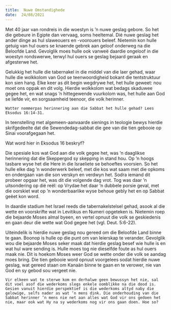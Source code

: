 ```yaml
---
title:  Nuwe Omstandighede
date:  24/08/2021
---
```


Met 40 jaar van rondreis in die woestyn is ’n nuwe geslag gebore. So het die gebeure in Egipte dan vervaag, soms heeltemal. Dié nuwe geslag het ander dinge as hul slaweouers en -voorouers beleef. Nietemin kon hulle getuig van hul ouers se knaende gebrek aan geloof onderweg na die Beloofde Land. Gevolglik moes hulle ook vanweë daardie ongeloof in die woestyn rondswerwe, terwyl hul ouers se geslag bejaard geraak en afgesterwe het.

Gelukkig het hulle die tabernakel in die middel van die laer gehad, waar hulle die wolkkolom van God se teenwoordigheid bokant die tentstruktuur kon sien hang. Elke keer as dit begin wegdrywe het, het hulle geweet: nou moet ons oppak en dit volg. Hierdie wolkkolom wat bedags skaduwee gegee het, en wat snags ’n hittegewende vuurkolom was, het hulle aan God se liefde vir, en sorgsaamheid teenoor, die volk herinner.

`Watter nommerpas herinnering aan die Sabbat het hulle gehad? Lees Eksodus 16:14-31.`

In teenstelling met algemeen-aanvaarde sienings in teologie bewys hierdie skrifgedeelte dat die Sewendedag-sabbat die gee van die tien gebooie op Sinai voorafgegaan het.

Wat word hier in Eksodus 16 beskryf?

Die spesiale kos wat God aan die volk gegee het, was ’n daaglikse herinnering dat die Skeppergod sy skepping in stand hou. Op ’n hoogs tasbare wyse het die Here in die Israeliete se behoeftes voorsien. So het hulle elke dag ’n wonderwerk beleef, met die kos wat saam met die opkoms en ondergaan van die son verskyn en verdwyn het. Sodra iemand dit probeer opgaar het, was dit die volgende dag vrot. Tog was daar ’n uitsondering op dié reël: op Vrydae het daar ’n dubbele porsie geval, met die oorskiet wat op ’n wonderbaarlike wyse behoue gebly het en op Sabbat geëet kon word.

In daardie stadium het Israel reeds die tabernakelstelsel gehad, asook al die wette en voorskrifte wat in Levitikus en Numeri opgeteken is. Nietemin roep die bejaarde Moses almal byeen, en vertel opnuut die volk se geskiedenis en gaan deur die wette wat God gegee het (vgl. Deut. 5:6-22).

Uiteindelik is hierdie nuwe geslag nou gereed om die Beloofde Land binne te gaan. Boonop is hulle op die punt om van leierskap te verander. Gevolglik wou die bejaarde Moses seker maak dat hierdie geslag besef wie hulle is en wat hul ware sending is. Hulle moes tog nie dieselfde foute as hul ouers maak nie. Dit is hoekom Moses weer God se wette onder die volk se aandag moes bring. Die tien gebooie word opnuut voorgelees sodat hierdie nuwe geslag, wat gereed staan om Kanaän binne te gaan en te verower, nie van God en sy gebod sou vergeet nie.

`Vir elkeen wat te sterwe kom en derhalwe geen bewussyn het nie, sal dit voel asof die wederkoms slegs enkele oomblikke na die dood is. Gesien vanuit hierdie perspektief is die wederkoms altyd naby die gelowige, selfs nader as wat ’n mens dink. Die onderhouding van die Sabbat herinner ’n mens nie net aan alles wat God vir ons gedoen het nie, maar ook wat Hy na sy wederkoms nog vir ons gaan doen. Hoe so?`